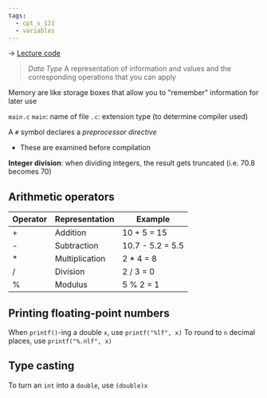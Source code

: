 ```yaml
---
tags:
  - cpt_s_121
  - variables
---
```


-> [Lecture code](https://github.com/mathletedev/cpt_s/blob/main/121/lectures/2023-08-28)

> *Data Type*
> A representation of information and values and the corresponding operations that you can apply

Memory are like storage boxes that allow you to "remember" information for later use

`main.c`
`main`: name of file
`.c`: extension type (to determine compiler used)

A `#` symbol declares a *preprocessor directive*
- These are examined before compilation

**Integer division**: when dividing integers, the result gets truncated (i.e. 70.8 becomes 70)

## Arithmetic operators

| Operator | Representation | Example |
| -------- | -------------- | ------- |
| + | Addition | 10 + 5 = 15 |
| - | Subtraction | 10.7 - 5.2 = 5.5 |
| * | Multiplication | 2 * 4 = 8 |
| / | Division | 2 / 3 = 0 |
| % | Modulus | 5 % 2 = 1 |

## Printing floating-point numbers

When `printf()`-ing a double `x`, use `printf("%lf", x)`
To round to `n` decimal places, use `printf("%.nlf", x)`

## Type casting

To turn an `int` into a `double`, use `(double)x`